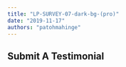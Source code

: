 ```yaml
---
title: "LP-SURVEY-07-dark-bg-(pro)"
date: "2019-11-17"
authors: "patohmahinge"
---
```


## Submit A Testimonial

